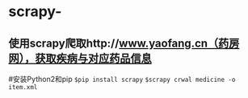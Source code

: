 scrapy-
==========================
使用scrapy爬取http://www.yaofang.cn（药房网），获取疾病与对应药品信息
-------------------------
#安装Python2和pip
`$pip install scrapy`
`$scrapy crwal medicine -o item.xml `
